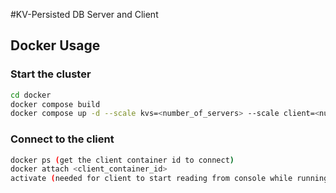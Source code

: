 #KV-Persisted DB Server and Client


## Docker Usage
### Start the cluster
```bash
cd docker
docker compose build
docker compose up -d --scale kvs=<number_of_servers> --scale client=<number_of_clients>
```
### Connect to the client
```bash
docker ps (get the client container id to connect)
docker attach <client_container_id>
activate (needed for client to start reading from console while running in a container)
```
